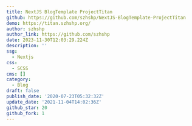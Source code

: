```yaml
---
title: NextJS BlogTemplate ProjectTitan
github: https://github.com/szhshp/NextJS-BlogTemplate-ProjectTitan
demo: https://titan.szhshp.org/
author: szhshp
author_link: https://github.com/szhshp
date: 2023-11-30T12:03:29.224Z
description: ''
ssg:
  - Nextjs
css:
  - SCSS
cms: []
category:
  - Blog
draft: false
publish_date: '2020-07-23T05:32:32Z'
update_date: '2021-11-04T14:02:36Z'
github_star: 20
github_fork: 1
---
```

